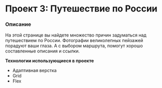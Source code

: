 # Проект 3: Путешествие по России

### Описание
На этой странице вы найдете множество причин задуматься над путешествием по России. Фотографии великолепных пейзажей порадуют ваши глаза. А с выбором маршрута, помогут хорошо составленные описания и ссылки. 

**Технологии использующиеся в проекте**

* Адаптивная верстка
* Grid
* Flex
